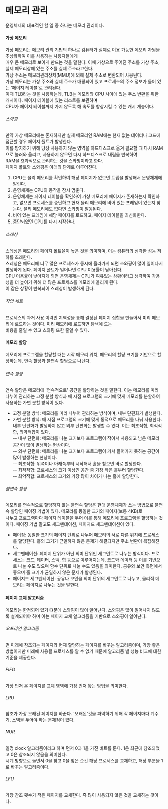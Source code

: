 # 메모리 관리
운영체제의 대표적인 할 일 중 하나는 메모리 관리이다.
#### 가상 메모리
가상 메모리는 메모리 관리 기법의 하나로 컴퓨터가 실제로 이용 가능한 메모리 자원을 추상화하여 이를 사용하는 사용자들에게<br/>
매우 큰 메모리로 보이게 만드는 것을 말한다. 이때 가상으로 주어진 주소를 가상 주소, 실제 메모리상에 있는 주소를 실제 주소라고한다.<br/>
가상 주소는 메모리관리장치(MMU)에 의해 실제 주소로 변환되어 사용된다.<br/>
가상 메모리는 가상 주소와 실제 주소가 매핑되어 있고 프로세스의 주소 정보가 들어 있는 '페이지 테이블'로 관리된다.<br/>
이때 TLB라는 것을 사용하는데, TLB는 메모리와 CPU 사이에 있는 주소 변환을 위한 캐시이다. 페이지 테이블에 있는 리스트를 보관하며<br/>
CPU가 페이지 테이블까지 가지 않도록 해 속도를 향상시킬 수 있는 캐시 계층이다.<br/>

###### 스와핑
만약 가상 메모리에는 존재하지만 실제 메모리인 RAM에는 현재 없는 데이터나 코드에 접근할 경우 페이지 폴트가 발생한다.<br/>
이를 방지하기 위해 당장 사용하지 않는 영역을 하드디스크로 옮겨 필요할 때 다시 RAM으로 불러와 올리고, 사용하지 않으면 다시 하드디스크로 내림을 반복하여<br/>
RAM을 효과적으로 관리하는 것을 스와핑이라고 한다.<br/>
페이지 폴트와 스와핑은 아래의 단계로 이루어진다.<br/>
1. CPU는 물리 메모리를 확인하여 해당 페이지가 없으면 트랩을 발생해서 운영체제에 알린다.
2. 운영체제는 CPU의 동작을 잠시 멈춘다.
3. 운영체제는 페이지 테이블을 확인하여 가상 메모리에 페이지가 존재하는지 확인하고, 없으면 프로세스를 중단하고 현재 물리 메모리에 비어 있는 프레임이 있는지 찾는다.
물리 메모리에도 없다면 스와핑이 발동된다.
4. 비어 있는 프레임에 해당 페이지를 로드하고, 페이지 테이블을 최신화한다.
5. 중단되었던 CPU를 다시 시작한다.

###### 스레싱
스레싱은 메모리의 페이지 폴트율이 높은 것을 의미하며, 이는 컴퓨터의 심각한 성능 저하를 초래한다.<br/>
스레싱은 메모리에 너무 많은 프로세스가 동시에 올라가게 되면 스와핑이 많이 일어나서 발생하게 된다. 페이지 폴트가 일어나면 CPU 이용률이 낮아진다.<br/>
CPU 이용률이 낮아지게 되면 운영체제는 CPU가 여유있는 상황이라고 생각하여 가용성을 더 높이기 위해 더 많은 프로세스를 메모리에 올리게 된다.<br/>
이 같은 상황이 반복되어 스레싱이 발생하게 된다.<br/>

###### 작업 세트
프로세스의 과거 사용 이력인 지역성을 통해 결정된 페이지 집합을 만들어서 미리 메모리에 로드하는 것이다. 미리 메모리에 로드하면 탐색에 드는<br/>
비용을 줄일 수 있고 스와핑 또한 줄일 수 있다.<br/>

#### 메모리 할당
메모리에 프로그램을 할당할 때는 시작 메모리 위치, 메모리의 할당 크기를 기반으로 할당하는데, 연속 할당과 불연속 할당으로 나뉜다.<br/>

###### 연속 할당
연속 할당은 메모리에 '연속적으로' 공간을 할당하는 것을 말한다. 이는 메모리를 미리 나누어 관리하는 고정 분할 방식과 매 시점 프로그램의 크기에 맞게 메모리를 분할하여 사용하는 가변 분할 방식이 있다.<br/>

- 고정 분할 방식: 메모리를 미리 나누어 관리하는 방식이며, 내부 단편화가 발생한다.
- 가변 분할 방식: 매 시점 프로그램의 크기에 맞게 동적으로 메모리를 나눠 사용한다. 내부 단편화가 발생하지 않고 외부 단편화는 발생할 수 있다.
이는 최초적합, 최적적합, 최악적합이 있다.<br/>
-- 내부 단편화: 메모리를 나눈 크기보다 프로그램이 작아서 사용되고 남은 메모리 공간이 많이 발생하는 현상이다.<br/>
-- 외부 단편화: 메로리를 나눈 크기보다 프로그램이 커서 들어가지 못하는 공간이 많이 발생하는 현상이다. <br/>
-- 최초적합: 위쪽이나 아래쪽부터 시작해서 홀을 찾으면 바로 할당한다.<br/>
-- 최적적합: 프로세스의 크기 이상인 공간 중 가장 작은 홀부터 할당한다.<br/>
-- 최악적합: 프로세스의 크기와 가장 많이 차이가 나는 홀에 할당한다.<br/>

###### 불연속 할당
메모리를 연속적으로 할당하지 않는 불연속 할당은 현대 운영체제가 쓰는 방법으로 불연속 할당인 페이징 기법이 있다. 메모리를 동일한 크기의 페이지(보통 4KB)로<br/>
나누고 프로그램마다 페이지 테이블을 두어 이를 통해 메모리에 프로그램을 할당하는 것이다. 페이징 기법 말고도 세그멘테이션, 페이지드 세그멘테이션이 있다.<br/>
- 페이징: 동일한 크기의 페이지 단위로 나누어 메모리의 서로 다른 위치에 프로세스를 할당한다. 홀의 크기가 균일하지 않은 문제가 해결되지만 주소 변환이 복잡해진다.
- 세그멘테이션: 페이지 단위가 아닌 의미 단위인 세그먼트로 나누는 방식이다. 프로세스는 코드, 데이터, 스택, 힙 등으로 이루어지는데, 코드와 데이터 등 이를 기반으로
나눌 수도 있으며 함수 단위로 나눌 수도 있음을 의미한다. 공유와 보안 측면에서 좋으며 홀 크기가 균일하지 않은 문제가 발생된다.
- 페이지드 세그멘테이션: 공유나 보안을 의미 단위의 세그먼트로 나누고, 물리적 메모리는 페이지로 나누는 것을 말한다.

#### 페이지 교체 알고리즘
메모리는 한정되어 있기 떄문에 스와핑이 많이 일어난다. 스와핑은 많이 일어나지 않도록 설계되어야 하며 이는 페이지 교체 알고리즘을 기반으로 스와핑이 일어난다.<br/>

###### 오프라인 알고리즘
먼 미래에 참조되는 페이지와 현재 할당하는 페이지를 바꾸는 알고리즘이며, 가장 좋은 방법이지만 미래에 사용될 프로세스를 알 수 없기 때문에 알고리즘 별 성능 비교에 대한 기준을 제공한다.<br/>
###### FIFO
가장 먼저 온 페이지를 교체 영역에 가장 먼저 놓는 방법을 의미한다.<br/>
###### LRU
참조가 가장 오래된 페이지를 바꾼다. '오래된'것을 파악하기 위해 각 페이지마다 계수기, 스택을 두어야 하는 문제점이 있다.<br/>
###### NUR
일명 clock 알고리즘이라고 하며 먼저 0과 1을 가진 비트를 둔다. 1은 최근에 참조되었고 0은 참조되지 않음을 의미한다.<br/>
시계 방향으로 돌면서 0을 찾고 0을 찾은 순간 해당 프로세스를 교체하고, 해당 부분을 1로 바꾸는 알고리즘이다.<br/>
###### LFU
가장 참조 횟수가 적은 페이지를 교체한다. 즉 많이 사용되지 않은 것을 교체하는 것이다.
